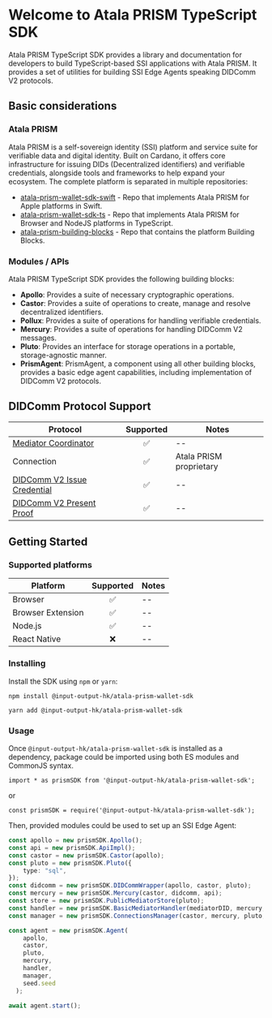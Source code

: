# Welcome to Atala PRISM TypeScript SDK

Atala PRISM TypeScript SDK provides a library and documentation for developers to build 
TypeScript-based SSI applications with Atala PRISM. It provides a set of 
utilities for building SSI Edge Agents speaking DIDComm V2 protocols. 

## Basic considerations

### Atala PRISM

Atala PRISM is a self-sovereign identity (SSI) platform and service suite for 
verifiable data and digital identity. Built on Cardano, it offers core 
infrastructure for issuing DIDs (Decentralized identifiers) and verifiable 
credentials, alongside tools and frameworks to help expand your ecosystem.
The complete platform is separated in multiple repositories:

* [atala-prism-wallet-sdk-swift](https://github.com/input-output-hk/atala-prism-wallet-sdk-swift) - Repo that implements Atala PRISM for Apple platforms in Swift.
* [atala-prism-wallet-sdk-ts](https://github.com/input-output-hk/atala-prism-wallet-sdk-ts) - Repo that implements Atala PRISM for Browser and NodeJS platforms in TypeScript.
* [atala-prism-building-blocks](https://github.com/input-output-hk/atala-prism-building-blocks) - Repo that contains the platform Building Blocks.

### Modules / APIs

Atala PRISM TypeScript SDK provides the following building blocks:

* **Apollo**: Provides a suite of necessary cryptographic operations.
* **Castor**: Provides a suite of operations to create, manage and resolve decentralized identifiers.
* **Pollux**: Provides a suite of operations for handling verifiable credentials.
* **Mercury**: Provides a suite of operations for handling DIDComm V2 messages.
* **Pluto**: Provides an interface for storage operations in a portable, storage-agnostic manner.
* **PrismAgent**: PrismAgent, a component using all other building blocks, provides a basic edge agent capabilities, including implementation of DIDComm V2 protocols.

## DIDComm Protocol Support

| Protocol | Supported | Notes |
| --- | :--: | -- |
| [Mediator Coordinator](https://didcomm.org/mediator-coordination/2.0/) | :white_check_mark: | -- |
| Connection | :white_check_mark: | Atala PRISM proprietary |
| [DIDComm V2 Issue Credential](https://github.com/decentralized-identity/waci-didcomm/tree/main/issue_credential) | :white_check_mark: | -- |
| [DIDComm V2 Present Proof](https://github.com/decentralized-identity/waci-didcomm/blob/main/present_proof/present-proof-v3.md) | :white_check_mark: | -- |

## Getting Started

### Supported platforms

| Platform | Supported | Notes |
| --- | :--: | -- |
| Browser | :white_check_mark: | -- |
| Browser Extension | :white_check_mark: | -- |
| Node.js | :white_check_mark: | -- |
| React Native | :x: | -- |

### Installing
Install the SDK using `npm` or `yarn`:

`npm install @input-output-hk/atala-prism-wallet-sdk`

`yarn add @input-output-hk/atala-prism-wallet-sdk`

### Usage
Once `@input-output-hk/atala-prism-wallet-sdk` is installed as a dependency, 
package could be imported using both ES modules and CommonJS syntax.

`import * as prismSDK from '@input-output-hk/atala-prism-wallet-sdk';`

or

`const prismSDK = require('@input-output-hk/atala-prism-wallet-sdk');`

Then, provided modules could be used to set up an SSI Edge Agent:

```ts
const apollo = new prismSDK.Apollo();
const api = new prismSDK.ApiImpl();
const castor = new prismSDK.Castor(apollo);
const pluto = new prismSDK.Pluto({
    type: "sql",
});
const didcomm = new prismSDK.DIDCommWrapper(apollo, castor, pluto);
const mercury = new prismSDK.Mercury(castor, didcomm, api);
const store = new prismSDK.PublicMediatorStore(pluto);
const handler = new prismSDK.BasicMediatorHandler(mediatorDID, mercury, store);
const manager = new prismSDK.ConnectionsManager(castor, mercury, pluto, handler);

const agent = new prismSDK.Agent(
    apollo,
    castor,
    pluto,
    mercury,
    handler,
    manager,
    seed.seed
  );

await agent.start();
```

